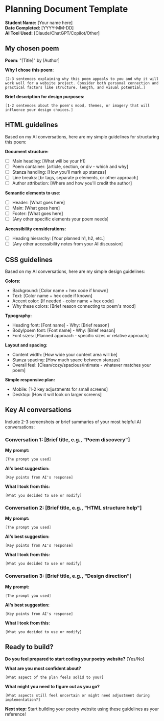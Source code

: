 # Planning Document Template

**Student Name:** [Your name here]  
**Date Completed:** [YYYY-MM-DD]  
**AI Tool Used:** [Claude/ChatGPT/Copilot/Other]

## My chosen poem

**Poem:** "[Title]" by [Author]

**Why I chose this poem:**
```
[2-3 sentences explaining why this poem appeals to you and why it will work well for a website project. Consider both personal connection and practical factors like structure, length, and visual potential.]
```

**Brief description for design purposes:**
```
[1-2 sentences about the poem's mood, themes, or imagery that will influence your design choices.]
```

## HTML guidelines

Based on my AI conversations, here are my simple guidelines for structuring this poem:

**Document structure:**
- [ ] Main heading: [What will be your h1]
- [ ] Poem container: [article, section, or div - which and why]
- [ ] Stanza handling: [How you'll mark up stanzas]
- [ ] Line breaks: [br tags, separate p elements, or other approach]
- [ ] Author attribution: [Where and how you'll credit the author]

**Semantic elements to use:**
- [ ] Header: [What goes here]
- [ ] Main: [What goes here] 
- [ ] Footer: [What goes here]
- [ ] [Any other specific elements your poem needs]

**Accessibility considerations:**
- [ ] Heading hierarchy: [Your planned h1, h2, etc.]
- [ ] [Any other accessibility notes from your AI discussion]

## CSS guidelines

Based on my AI conversations, here are my simple design guidelines:

**Colors:**
- Background: [Color name + hex code if known]
- Text: [Color name + hex code if known]
- Accent color: [If needed - color name + hex code]
- Why these colors: [Brief reason connecting to poem's mood]

**Typography:**
- Heading font: [Font name] - Why: [Brief reason]
- Body/poem font: [Font name] - Why: [Brief reason]
- Font sizes: [Planned approach - specific sizes or relative approach]

**Layout and spacing:**
- Content width: [How wide your content area will be]
- Stanza spacing: [How much space between stanzas]
- Overall feel: [Clean/cozy/spacious/intimate - whatever matches your poem]

**Simple responsive plan:**
- Mobile: [1-2 key adjustments for small screens]
- Desktop: [How it will look on larger screens]

## Key AI conversations

Include 2-3 screenshots or brief summaries of your most helpful AI conversations:

### Conversation 1: [Brief title, e.g., "Poem discovery"]
**My prompt:** 
```
[The prompt you used]
```

**AI's best suggestion:**
```
[Key points from AI's response]
```

**What I took from this:**
```
[What you decided to use or modify]
```

### Conversation 2: [Brief title, e.g., "HTML structure help"]
**My prompt:**
```
[The prompt you used]
```

**AI's best suggestion:**
```
[Key points from AI's response]
```

**What I took from this:**
```
[What you decided to use or modify]
```

### Conversation 3: [Brief title, e.g., "Design direction"]
**My prompt:**
```
[The prompt you used]
```

**AI's best suggestion:**
```
[Key points from AI's response]
```

**What I took from this:**
```
[What you decided to use or modify]
```

## Ready to build?

**Do you feel prepared to start coding your poetry website?** [Yes/No]

**What are you most confident about?**
```
[What aspect of the plan feels solid to you?]
```

**What might you need to figure out as you go?**
```
[What aspects still feel uncertain or might need adjustment during implementation?]
```

**Next step:** Start building your poetry website using these guidelines as your reference!